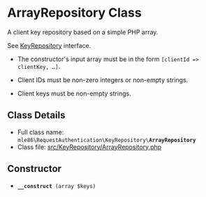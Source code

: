 # ArrayRepository Class

A client key repository based on a simple PHP array.

See [KeyRepository] interface.

* The constructor's input array must be in the form
  `[clientId => clientKey, …]`.

* Client IDs must be non-zero integers or non-empty strings.
* Client keys must be non-empty strings.

[Exceptions]: Exceptions.md
[KeyRepository]: Class_KeyRepository.md
[AuthenticationMethod]: Class_AuthenticationMethod.md
[RequestAuthenticator]: Class_RequestAuthenticator.md
[RequestVerifier]: Class_RequestVerifier.md
[RequestInfo]: Class_RequestInfo.md


## Class Details

* Full class name: <code>mle86\\RequestAuthentication\\KeyRepository\\<b>ArrayRepository</b></code>
* Class file: [src/KeyRepository/ArrayRepository.php](../src/KeyRepository/ArrayRepository.php)


## Constructor

* <code><b>\_\_construct</b> (array $keys)</code>

